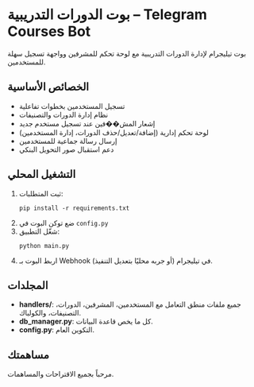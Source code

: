 # بوت الدورات التدريبية – Telegram Courses Bot

بوت تيليجرام لإدارة الدورات التدريبية مع لوحة تحكم للمشرفين وواجهة تسجيل سهلة للمستخدمين.

## الخصائص الأساسية
- تسجيل المستخدمين بخطوات تفاعلية
- نظام إدارة الدورات والتصنيفات
- إشعار المش��فين عند تسجيل مستخدم جديد
- لوحة تحكم إدارية (إضافة/تعديل/حذف الدورات، إدارة المستخدمين)
- إرسال رسالة جماعية للمستخدمين
- دعم استقبال صور التحويل البنكي

## التشغيل المحلي
1. ثبت المتطلبات:
   ```
   pip install -r requirements.txt
   ```
2. ضع توكن البوت في `config.py`
3. شغّل التطبيق:
   ```
   python main.py
   ```
4. اربط البوت بـ Webhook في تيليجرام (أو جربه محليًا بتعديل التنفيذ).

## المجلدات
- **handlers/**: جميع ملفات منطق التعامل مع المستخدمين، المشرفين، الدورات، التصنيفات، والكولباك.
- **db_manager.py**: كل ما يخص قاعدة البيانات.
- **config.py**: التكوين العام.

## مساهمتك
مرحباً بجميع الاقتراحات والمساهمات.
